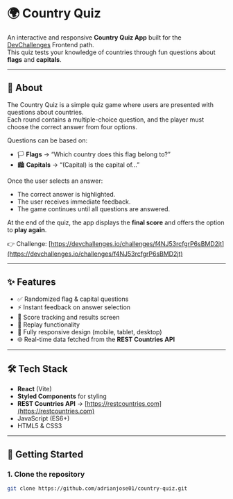 # 🌍 Country Quiz

An interactive and responsive **Country Quiz App** built for the [DevChallenges](https://devchallenges.io) Frontend path.  
This quiz tests your knowledge of countries through fun questions about **flags** and **capitals**.

---

## 📝 About

The Country Quiz is a simple quiz game where users are presented with questions about countries.  
Each round contains a multiple-choice question, and the player must choose the correct answer from four options.

Questions can be based on:

- 🏳 **Flags** → “Which country does this flag belong to?”
- 🏙 **Capitals** → “(Capital) is the capital of…”

Once the user selects an answer:

- The correct answer is highlighted.
- The user receives immediate feedback.
- The game continues until all questions are answered.

At the end of the quiz, the app displays the **final score** and offers the option to **play again**.

👉 Challenge: [https://devchallenges.io/challenges/f4NJ53rcfgrP6sBMD2jt](https://devchallenges.io/challenges/f4NJ53rcfgrP6sBMD2jt)

---

## ✨ Features

- ✅ Randomized flag & capital questions
- ⚡ Instant feedback on answer selection
- 🧠 Score tracking and results screen
- 🔁 Replay functionality
- 📱 Fully responsive design (mobile, tablet, desktop)
- 🌐 Real-time data fetched from the **REST Countries API**

---

## 🛠️ Tech Stack

- **React** (Vite)
- **Styled Components** for styling
- **REST Countries API** → [https://restcountries.com](https://restcountries.com)
- JavaScript (ES6+)
- HTML5 & CSS3

---

## 🚀 Getting Started

### 1. Clone the repository

```bash
git clone https://github.com/adrianjose01/country-quiz.git
```
